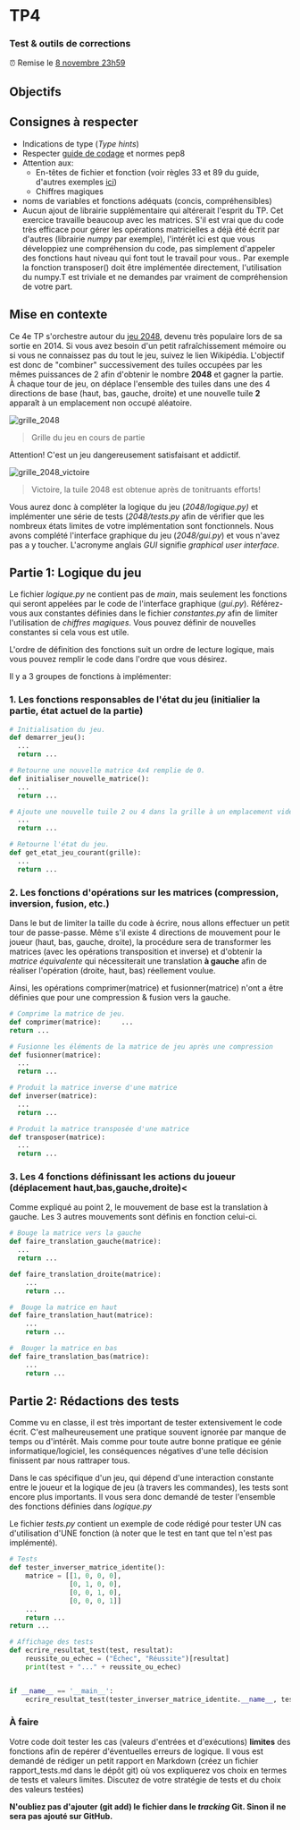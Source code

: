 # TP4
### Test & outils de corrections
:alarm_clock: Remise le [8 novembre 23h59](https://www.timeanddate.com/countdown/generic?iso=2020118T235959&p0=165&msg=Remise+TP4&font=cursive)
## Objectifs
## Consignes à respecter
- Indications de type (*Type hints*)
- Respecter [guide de codage](https://github.com/INF1007-Gabarits/Guide-codage-python) et normes pep8
- Attention aux:
  - En-têtes de fichier et fonction (voir règles 33 et 89 du guide, d'autres exemples [ici](https://www.datacamp.com/community/tutorials/docstrings-python))
  - Chiffres magiques
- noms de variables et fonctions adéquats (concis, compréhensibles)
- Aucun ajout de librairie supplémentaire qui altérerait l'esprit du TP. Cet exercice travaille beaucoup avec les matrices. S'il est vrai que du code très efficace pour gérer les opérations matricielles a déjà été écrit par d'autres (librairie *numpy* par exemple), l'intérêt ici est que vous développiez une compréhension du code, pas simplement d'appeler des fonctions haut niveau qui font tout le travail pour vous.. Par exemple la fonction transposer() doit être implémentée directement, l'utilisation du numpy.T est triviale et ne demandes par vraiment de compréhension de votre part.
## Mise en contexte
Ce 4e TP s'orchestre autour du [jeu 2048](https://fr.wikipedia.org/wiki/2048_(jeu_vid%C3%A9o)), devenu très populaire lors de sa sortie en 2014. Si vous avez besoin d'un petit rafraîchissement mémoire ou si vous ne connaissez pas du tout le jeu, suivez le lien Wikipédia.
L'objectif est donc de "combiner" successivement des tuiles occupées par les mêmes puissances de 2 afin d'obtenir le nombre **2048** et gagner la partie. À chaque tour de jeu, on déplace l'ensemble des tuiles dans une des 4 directions de base (haut, bas, gauche, droite) et une nouvelle tuile **2** apparaît à un emplacement non occupé aléatoire.    

![grille_2048](https://upload.wikimedia.org/wikipedia/commons/thumb/8/83/2048_Monotonicity.png/270px-2048_Monotonicity.png)
> Grille du jeu en cours de partie  

Attention! C'est un jeu dangereusement satisfaisant et addictif.  

![grille_2048_victoire](https://upload.wikimedia.org/wikipedia/commons/thumb/2/28/2048_finished_game.png/270px-2048_finished_game.png)

> Victoire, la tuile 2048 est obtenue après de tonitruants efforts!  

Vous aurez donc à compléter la logique du jeu (*2048/logique.py)* et implémenter une série de tests (*2048/tests.py* afin de vérifier que les nombreux états limites de votre implémentation sont fonctionnels. Nous avons complété l'interface graphique du jeu (*2048/gui.py*) et vous n'avez pas a y toucher. L'acronyme anglais *GUI* signifie *graphical user interface*.

## Partie 1: Logique du jeu
Le fichier *logique.py* ne contient pas de *main*, mais seulement les fonctions qui seront appelées par le code de l'interface graphique (*gui.py*).
Référez-vous aux constantes définies dans le fichier *constantes.py* afin de limiter l'utilisation de *chiffres magiques*. Vous pouvez définir de nouvelles constantes si cela vous est utile.

L'ordre de définition des fonctions suit un ordre de lecture logique, mais vous pouvez remplir le code dans l'ordre que vous désirez.  

Il y a 3 groupes de fonctions à implémenter:
### 1. Les fonctions responsables de l'état du jeu (initialier la partie, état actuel de la partie) 
```python
# Initialisation du jeu.
def demarrer_jeu():
  ...
  return ...
```
```python
# Retourne une nouvelle matrice 4x4 remplie de 0.
def initialiser_nouvelle_matrice():
  ...
  return ...
```
```python
# Ajoute une nouvelle tuile 2 ou 4 dans la grille à un emplacement vide aléatoire def ajouter_nouveau_2_ou_4(grille):
  ...
  return ...
```
```python
# Retourne l'état du jeu.
def get_etat_jeu_courant(grille):
  ...
  return ...
```
### 2. Les fonctions d'opérations sur les matrices (compression, inversion, fusion, etc.)

Dans le but de limiter la taille du code à écrire, nous allons effectuer un petit tour de passe-passe. Même s'il existe 4 directions de mouvement pour le joueur (haut, bas, gauche, droite), la procédure sera de transformer les matrices (avec les opérations transposition et inverse) et d'obtenir la *matrice équivalente* qui nécessiterait une translation **à gauche** afin de réaliser l'opération (droite, haut, bas) réellement voulue.

Ainsi, les opérations comprimer(matrice) et fusionner(matrice) n'ont a être définies que pour une compression & fusion vers la gauche.
```python
# Comprime la matrice de jeu.
def comprimer(matrice):     ...
return ...
```
```python
# Fusionne les éléments de la matrice de jeu après une compression 
def fusionner(matrice):
  ...
  return ...
```
```python
# Produit la matrice inverse d'une matrice
def inverser(matrice):
  ...
  return ...
```
```python
# Produit la matrice transposée d'une matrice 
def transposer(matrice):
  ...
  return ...
```
### 3. Les 4 fonctions définissant les actions du joueur (déplacement haut,bas,gauche,droite)<

Comme expliqué au point 2, le mouvement de base est la translation à gauche. Les 3 autres mouvements sont définis en fonction celui-ci.
```python
# Bouge la matrice vers la gauche
def faire_translation_gauche(matrice): 
  ...
  return ...
```
```python
def faire_translation_droite(matrice):
    ...
    return ...
```
```python
#  Bouge la matrice en haut
def faire_translation_haut(matrice):
    ...
    return ...
```
```python
#  Bouger la matrice en bas
def faire_translation_bas(matrice):
    ...
    return ...
```

## Partie 2: Rédactions des tests
Comme vu en classe, il est très important de tester extensivement le code écrit. C'est malheureusement une pratique souvent ignorée par manque de temps ou d'intérêt. Mais comme pour toute autre bonne pratique ee génie informatique/logiciel, les conséquences négatives d'une telle décision finissent par nous rattraper tous.

Dans le cas spécifique d'un jeu, qui dépend d'une interaction constante entre le joueur et la logique de jeu (à travers les commandes), les tests sont encore plus importants. Il vous sera donc demandé de tester l'ensemble des fonctions définies dans *logique.py*

Le fichier *tests.py* contient un exemple de code rédigé pour tester UN cas d'utilisation d'UNE fonction (à noter que le test en tant que tel n'est pas implémenté). 
```python
# Tests 
def tester_inverser_matrice_identite():
    matrice = [[1, 0, 0, 0],
               [0, 1, 0, 0],
               [0, 0, 1, 0],
               [0, 0, 0, 1]]
    ...
    return ...
return ...

# Affichage des tests
def ecrire_resultat_test(test, resultat):
    reussite_ou_echec = ("Échec", "Réussite")[resultat]
    print(test + "..." + reussite_ou_echec)


if __name__ == '__main__':
    ecrire_resultat_test(tester_inverser_matrice_identite.__name__, tester_inverser_matrice_identite())
```

### À faire

Votre code doit tester les cas (valeurs d'entrées et d'exécutions) **limites** des fonctions afin de repérer d'éventuelles erreurs de logique. Il vous est demandé de rédiger un petit rapport en Markdown (créez un fichier rapport_tests.md dans le dépôt git) où vos expliquerez vos choix en termes de tests et valeurs limites. Discutez de votre stratégie de tests et du choix des valeurs testées)

**N'oubliez pas d'ajouter (git add) le fichier dans le *tracking* Git. Sinon il ne sera pas ajouté sur GitHub.**
